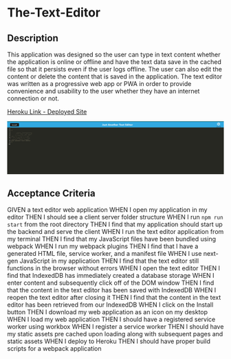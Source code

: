 # The-Text-Editor

## Description

This application was designed so the user can type in text content whether the application is online or offline and have the text data save in the cached file so that it persists even if the user logs offline. The user can also edit the content or delete the content that is saved in the application. The text editor was written as a progressive web app or PWA in order to provide convenience and usability to the user whether they have an internet connection or not.

[Heroku Link - Deployed Site](https://angi-text-editor.herokuapp.com/)

![The-Text-Editor Screenshot](textEditorSS.png)

## Acceptance Criteria

GIVEN a text editor web application
WHEN I open my application in my editor
THEN I should see a client server folder structure
WHEN I run `npm run start` from the root directory
THEN I find that my application should start up the backend and serve the client
WHEN I run the text editor application from my terminal
THEN I find that my JavaScript files have been bundled using webpack
WHEN I run my webpack plugins
THEN I find that I have a generated HTML file, service worker, and a manifest file
WHEN I use next-gen JavaScript in my application
THEN I find that the text editor still functions in the browser without errors
WHEN I open the text editor
THEN I find that IndexedDB has immediately created a database storage
WHEN I enter content and subsequently click off of the DOM window
THEN I find that the content in the text editor has been saved with IndexedDB
WHEN I reopen the text editor after closing it
THEN I find that the content in the text editor has been retrieved from our IndexedDB
WHEN I click on the Install button
THEN I download my web application as an icon on my desktop
WHEN I load my web application
THEN I should have a registered service worker using workbox
WHEN I register a service worker
THEN I should have my static assets pre cached upon loading along with subsequent pages and static assets
WHEN I deploy to Heroku
THEN I should have proper build scripts for a webpack application
